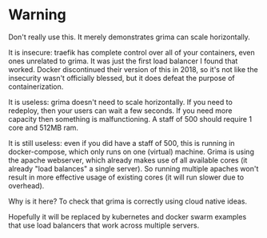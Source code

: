 # Warning

Don't really use this. It merely demonstrates grima can scale horizontally.

It is insecure: traefik has complete control over all of your containers, even
ones unrelated to grima. It was just the first load balancer I found that
worked. Docker discontinued their version of this in 2018, so it's not like
the insecurity wasn't officially blessed, but it does defeat the purpose of
containerization.

It is useless: grima doesn't need to scale horizontally. If you need to redeploy,
then your users can wait a few seconds. If you need more capacity then something
is malfunctioning. A staff of 500 should require 1 core and 512MB ram.

It is still useless: even if you did have a staff of 500, this is running in
docker-compose, which only runs on one (virtual) machine. Grima is using the
apache webserver, which already makes use of all available cores (it already
"load balances" a single server). So running multiple apaches won't result
in more effective usage of existing cores (it will run slower due to overhead).

Why is it here? To check that grima is correctly using cloud native ideas.

Hopefully it will be replaced by kubernetes and docker swarm examples that
use load balancers that work across multiple servers.
